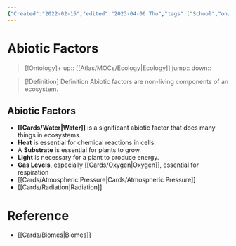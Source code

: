```yaml
---
{"Created":"2022-02-15","edited":"2023-04-06 Thu","tags":["School","on/Science/EarthScience/Ecology"],"date created":"2022-01-18 Tue","dg-publish":true,"permalink":"/cards/abiotic-factors/","dgPassFrontmatter":true}
---
```


# Abiotic Factors

> [!Ontology]+
> up:: [[Atlas/MOCs/Ecology\|Ecology]]
> jump::
> down:: 

> [!Definition] Definition
> Abiotic factors are non-living components of an ecosystem.

## Abiotic Factors

-   **[[Cards/Water\|Water]]** is a significant abiotic factor that does many things in ecosystems.
-   **Heat** is essential for chemical reactions in cells.
-   A **Substrate** is essential for plants to grow. 
-   **Light** is necessary for a plant to produce energy.
-   **Gas Levels**, especially [[Cards/Oxygen\|Oxygen]], essential for respiration
- [[Cards/Atmospheric Pressure\|Cards/Atmospheric Pressure]]
- [[Cards/Radiation\|Radiation]]

# Reference

- [[Cards/Biomes\|Biomes]]